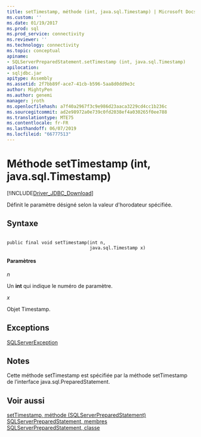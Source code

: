 ```yaml
---
title: setTimestamp, méthode (int, java.sql.Timestamp) | Microsoft Docs
ms.custom: ''
ms.date: 01/19/2017
ms.prod: sql
ms.prod_service: connectivity
ms.reviewer: ''
ms.technology: connectivity
ms.topic: conceptual
apiname:
- SQLServerPreparedStatement.setTimestamp (int, java.sql.Timestamp)
apilocation:
- sqljdbc.jar
apitype: Assembly
ms.assetid: 2f7bb89f-ace7-41cb-b596-5aa8d0dd9e3c
author: MightyPen
ms.author: genemi
manager: jroth
ms.openlocfilehash: a7f40a2967f3c9e986d23aaca3229cd4cc1b236c
ms.sourcegitcommit: ad2e98972a0e739c0fd2038ef4a030265f0ee788
ms.translationtype: MTE75
ms.contentlocale: fr-FR
ms.lasthandoff: 06/07/2019
ms.locfileid: "66777513"
---
```

# <a name="settimestamp-method-int-javasqltimestamp"></a>Méthode setTimestamp (int, java.sql.Timestamp)
[!INCLUDE[Driver_JDBC_Download](../../../includes/driver_jdbc_download.md)]

  Définit le paramètre désigné selon la valeur d'horodateur spécifiée.  
  
## <a name="syntax"></a>Syntaxe  
  
```  
  
public final void setTimestamp(int n,  
                               java.sql.Timestamp x)  
```  
  
#### <a name="parameters"></a>Paramètres  
 *n*  
  
 Un **int** qui indique le numéro de paramètre.  
  
 *x*  
  
 Objet Timestamp.  
  
## <a name="exceptions"></a>Exceptions  
 [SQLServerException](../../../connect/jdbc/reference/sqlserverexception-class.md)  
  
## <a name="remarks"></a>Notes  
 Cette méthode setTimestamp est spécifiée par la méthode setTimestamp de l’interface java.sql.PreparedStatement.  
  
## <a name="see-also"></a>Voir aussi  
 [setTimestamp, méthode &#40;SQLServerPreparedStatement&#41;](../../../connect/jdbc/reference/settimestamp-method-sqlserverpreparedstatement.md)   
 [SQLServerPreparedStatement, membres](../../../connect/jdbc/reference/sqlserverpreparedstatement-members.md)   
 [SQLServerPreparedStatement, classe](../../../connect/jdbc/reference/sqlserverpreparedstatement-class.md)  
  
  
